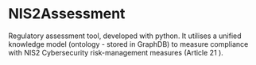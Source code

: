 # NIS2Assessment
Regulatory assessment tool, developed with python. It utilises a unified knowledge model (ontology - stored in GraphDB)  to measure compliance with NIS2 Cybersecurity risk-management measures (Article 21 ).
